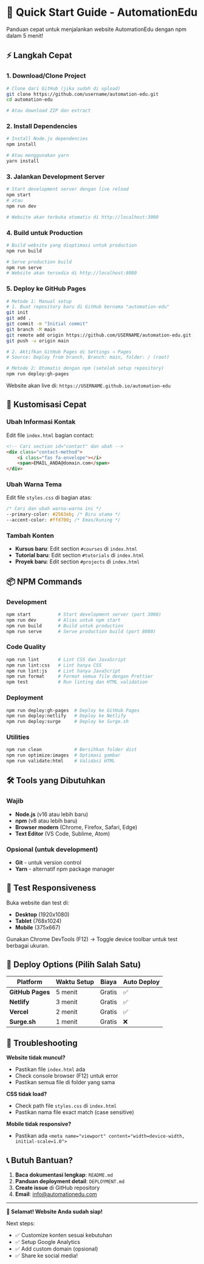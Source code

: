 # 🚀 Quick Start Guide - AutomationEdu

Panduan cepat untuk menjalankan website AutomationEdu dengan npm dalam 5 menit!

## ⚡ Langkah Cepat

### 1. Download/Clone Project

```bash
# Clone dari GitHub (jika sudah di upload)
git clone https://github.com/username/automation-edu.git
cd automation-edu

# Atau download ZIP dan extract
```

### 2. Install Dependencies

```bash
# Install Node.js dependencies
npm install

# Atau menggunakan yarn
yarn install
```

### 3. Jalankan Development Server

```bash
# Start development server dengan live reload
npm start
# atau
npm run dev

# Website akan terbuka otomatis di http://localhost:3000
```

### 4. Build untuk Production

```bash
# Build website yang dioptimasi untuk production
npm run build

# Serve production build
npm run serve
# Website akan tersedia di http://localhost:8080
```

### 5. Deploy ke GitHub Pages

```bash
# Metode 1: Manual setup
# 1. Buat repository baru di GitHub bernama "automation-edu"
git init
git add .
git commit -m "Initial commit"
git branch -M main
git remote add origin https://github.com/USERNAME/automation-edu.git
git push -u origin main

# 2. Aktifkan GitHub Pages di Settings → Pages
# Source: Deploy from branch, Branch: main, folder: / (root)

# Metode 2: Otomatis dengan npm (setelah setup repository)
npm run deploy:gh-pages
```

Website akan live di: `https://USERNAME.github.io/automation-edu`

## 🎨 Kustomisasi Cepat

### Ubah Informasi Kontak

Edit file `index.html` bagian contact:

```html
<!-- Cari section id="contact" dan ubah -->
<div class="contact-method">
    <i class="fas fa-envelope"></i>
    <span>EMAIL_ANDA@domain.com</span>
</div>
```

### Ubah Warna Tema

Edit file `styles.css` di bagian atas:

```css
/* Cari dan ubah warna-warna ini */
--primary-color: #2563eb; /* Biru utama */
--accent-color: #ffd700; /* Emas/kuning */
```

### Tambah Konten

- **Kursus baru**: Edit section `#courses` di `index.html`
- **Tutorial baru**: Edit section `#tutorials` di `index.html`
- **Proyek baru**: Edit section `#projects` di `index.html`

## 📦 NPM Commands

### Development

```bash
npm start          # Start development server (port 3000)
npm run dev        # Alias untuk npm start
npm run build      # Build untuk production
npm run serve      # Serve production build (port 8080)
```

### Code Quality

```bash
npm run lint       # Lint CSS dan JavaScript
npm run lint:css   # Lint hanya CSS
npm run lint:js    # Lint hanya JavaScript
npm run format     # Format semua file dengan Prettier
npm test           # Run linting dan HTML validation
```

### Deployment

```bash
npm run deploy:gh-pages  # Deploy ke GitHub Pages
npm run deploy:netlify   # Deploy ke Netlify
npm run deploy:surge     # Deploy ke Surge.sh
```

### Utilities

```bash
npm run clean            # Bersihkan folder dist
npm run optimize:images  # Optimasi gambar
npm run validate:html    # Validasi HTML
```

## 🛠️ Tools yang Dibutuhkan

### Wajib

- **Node.js** (v16 atau lebih baru)
- **npm** (v8 atau lebih baru)
- **Browser modern** (Chrome, Firefox, Safari, Edge)
- **Text Editor** (VS Code, Sublime, Atom)

### Opsional (untuk development)

- **Git** - untuk version control
- **Yarn** - alternatif npm package manager

## 📱 Test Responsiveness

Buka website dan test di:

- **Desktop** (1920x1080)
- **Tablet** (768x1024)
- **Mobile** (375x667)

Gunakan Chrome DevTools (F12) → Toggle device toolbar untuk test berbagai ukuran.

## 🚀 Deploy Options (Pilih Salah Satu)

| Platform         | Waktu Setup | Biaya  | Auto Deploy |
| ---------------- | ----------- | ------ | ----------- |
| **GitHub Pages** | 5 menit     | Gratis | ✅          |
| **Netlify**      | 3 menit     | Gratis | ✅          |
| **Vercel**       | 2 menit     | Gratis | ✅          |
| **Surge.sh**     | 1 menit     | Gratis | ❌          |

## 🔧 Troubleshooting

**Website tidak muncul?**

- Pastikan file `index.html` ada
- Check console browser (F12) untuk error
- Pastikan semua file di folder yang sama

**CSS tidak load?**

- Check path file `styles.css` di `index.html`
- Pastikan nama file exact match (case sensitive)

**Mobile tidak responsive?**

- Pastikan ada `<meta name="viewport" content="width=device-width, initial-scale=1.0">`

## 📞 Butuh Bantuan?

1. **Baca dokumentasi lengkap**: `README.md`
2. **Panduan deployment detail**: `DEPLOYMENT.md`
3. **Create issue** di GitHub repository
4. **Email**: info@automationedu.com

---

**🎉 Selamat! Website Anda sudah siap!**

Next steps:

- ✅ Customize konten sesuai kebutuhan
- ✅ Setup Google Analytics
- ✅ Add custom domain (opsional)
- ✅ Share ke social media!
